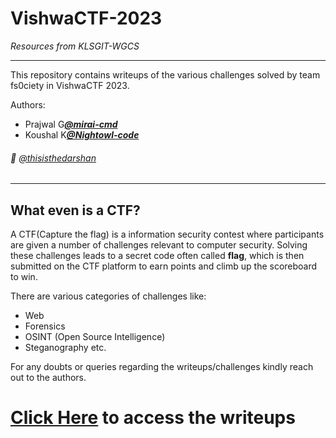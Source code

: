 # VishwaCTF-2023

*Resources from KLSGIT-WGCS*

---------
This repository contains writeups of the various challenges solved by team fs0ciety in VishwaCTF 2023.

Authors:
* Prajwal G[***@mirai-cmd***](https://github.com/mirai-cmd)
* Koushal K[***@Nightowl-code***](https://github.com/Nightowl-code)

###### 👀 [@thisisthedarshan](https://github.com/thisisthedarshan)

---------

## What even is a CTF?
A CTF(Capture the flag) is a information security contest where participants are given a number of challenges relevant to computer security. Solving these challenges leads to a secret code often called **flag**, which is then submitted on the CTF platform to earn points and climb up the scoreboard to win.

There are various categories of challenges like:
- Web
- Forensics
- OSINT (Open Source Intelligence)
- Steganography etc.

For any doubts or queries regarding the writeups/challenges kindly reach out to the authors.

# [Click Here](https://github.com/thisisthedarshan) to access the writeups
